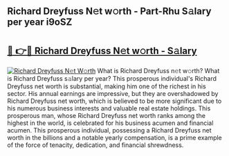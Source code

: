 ## Richard Dreyfuss N𝚎t w𝚘rth - Part-Rhu S𝚊lary per year i9oSZ

# <h2><a href="http://gc4phv.nevu.top/?p=Richard+Dreyfuss">🔗 👉🔴 Richard Dreyfuss N𝚎t w𝚘rth - S𝚊lary</a></h2>

[![Richard Dreyfuss N𝚎t W𝚘rth](https://i.imgur.com/Oavwk0R.jpeg)](http://gc4phv.nevu.top/?p=Richard+Dreyfuss)
What is Richard Dreyfuss n𝚎t w𝚘rth? What is Richard Dreyfuss s𝚊lary per year?
This prosperous individual's Richard Dreyfuss net worth is substantial, making him one of the richest in his sector. His annual earnings are impressive, but they are overshadowed by Richard Dreyfuss net worth, which is believed to be more significant due to his numerous business interests and valuable real estate holdings. This prosperous man, whose Richard Dreyfuss net worth ranks among the highest in the world, is celebrated for his business acumen and financial acumen. This prosperous individual, possessing a Richard Dreyfuss net worth in the billions and a notable yearly compensation, is a prime example of the force of tenacity, dedication, and financial shrewdness.
